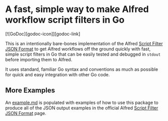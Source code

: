 # A fast, simple way to make Alfred workflow script filters in Go

[![GoDoc][godoc-icon]][godoc-link]

This is an intentionally bare-bones implementation of the Alfred [Script Filter JSON Format](https://www.alfredapp.com/help/workflows/inputs/script-filter/json/) to get Alfred workflows off the ground quickly with fast, simple script filters in Go that can be easily tested and debugged in `stdout` before importing them to Alfred. 

It uses standard, familiar Go syntax and conventions as much as possible for quick and easy integration with other Go code.

## More Examples
An [example.md](example.md) is populated with examples of how to use this package to produce all of the JSON output examples in the official Alfred [Script Filter JSON Format](https://www.alfredapp.com/help/workflows/inputs/script-filter/json/) page.